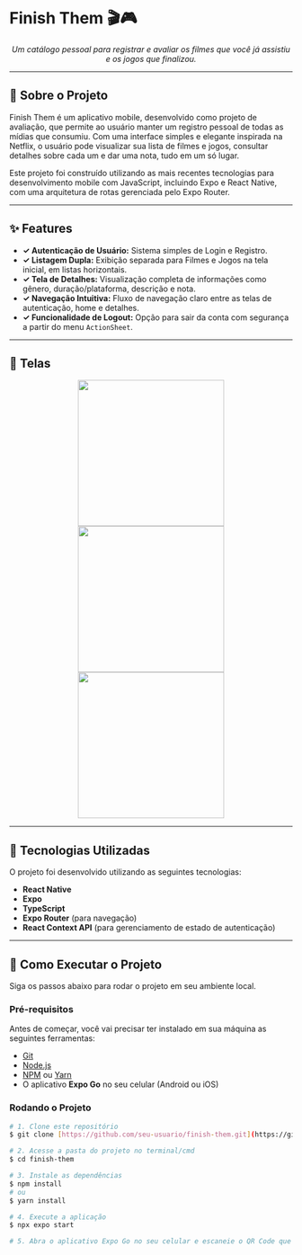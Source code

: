 # Finish Them 🎬🎮

<p align="center">
  <em>Um catálogo pessoal para registrar e avaliar os filmes que você já assistiu e os jogos que finalizou.</em>
</p>

---

## 📖 Sobre o Projeto

Finish Them é um aplicativo mobile, desenvolvido como projeto de avaliação, que permite ao usuário manter um registro pessoal de todas as mídias que consumiu. Com uma interface simples e elegante inspirada na Netflix, o usuário pode visualizar sua lista de filmes e jogos, consultar detalhes sobre cada um e dar uma nota, tudo em um só lugar.

Este projeto foi construído utilizando as mais recentes tecnologias para desenvolvimento mobile com JavaScript, incluindo Expo e React Native, com uma arquitetura de rotas gerenciada pelo Expo Router.

---

## ✨ Features

- **✓ Autenticação de Usuário:** Sistema simples de Login e Registro.
- **✓ Listagem Dupla:** Exibição separada para Filmes e Jogos na tela inicial, em listas horizontais.
- **✓ Tela de Detalhes:** Visualização completa de informações como gênero, duração/plataforma, descrição e nota.
- **✓ Navegação Intuitiva:** Fluxo de navegação claro entre as telas de autenticação, home e detalhes.
- **✓ Funcionalidade de Logout:** Opção para sair da conta com segurança a partir do menu `ActionSheet`.

---

## 📸 Telas

<p align="center">
  <img src=".github/screenshots/login.png" width="260" />
  <img src=".github/screenshots/home.png" width="260" />
  <img src=".github/screenshots/details.png" width="260" />
</p>

---

## 🚀 Tecnologias Utilizadas

O projeto foi desenvolvido utilizando as seguintes tecnologias:

- **React Native**
- **Expo**
- **TypeScript**
- **Expo Router** (para navegação)
- **React Context API** (para gerenciamento de estado de autenticação)

---

## 🔧 Como Executar o Projeto

Siga os passos abaixo para rodar o projeto em seu ambiente local.

### **Pré-requisitos**

Antes de começar, você vai precisar ter instalado em sua máquina as seguintes ferramentas:
- [Git](https://git-scm.com)
- [Node.js](https://nodejs.org/en/)
- [NPM](https://www.npmjs.com/) ou [Yarn](https://yarnpkg.com/)
- O aplicativo **Expo Go** no seu celular (Android ou iOS)

### **Rodando o Projeto**

```bash
# 1. Clone este repositório
$ git clone [https://github.com/seu-usuario/finish-them.git](https://github.com/seu-usuario/finish-them.git)

# 2. Acesse a pasta do projeto no terminal/cmd
$ cd finish-them

# 3. Instale as dependências
$ npm install
# ou
$ yarn install

# 4. Execute a aplicação
$ npx expo start

# 5. Abra o aplicativo Expo Go no seu celular e escaneie o QR Code que aparecerá no terminal.
